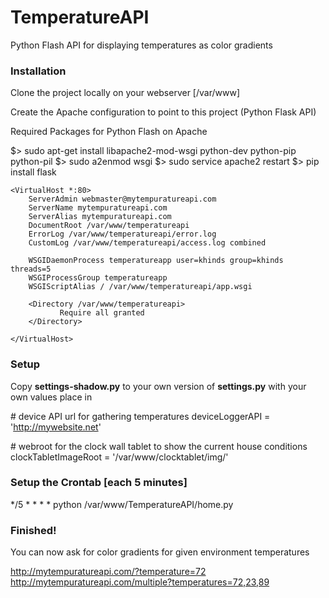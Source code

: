 # TemperatureAPI
Python Flash API for displaying temperatures as color gradients

### Installation
Clone the project locally on your webserver [/var/www]

Create the Apache configuration to point to this project (Python Flask API)

Required Packages for Python Flash on Apache

$> sudo apt-get install libapache2-mod-wsgi python-dev python-pip python-pil
$> sudo a2enmod wsgi
$> sudo service apache2 restart
$> pip install flask

    <VirtualHost *:80>
        ServerAdmin webmaster@mytempuratureapi.com
        ServerName mytempuratureapi.com
        ServerAlias mytempuratureapi.com
        DocumentRoot /var/www/temperatureapi
        ErrorLog /var/www/temperatureapi/error.log
        CustomLog /var/www/temperatureapi/access.log combined
    
        WSGIDaemonProcess temperatureapp user=khinds group=khinds threads=5
        WSGIProcessGroup temperatureapp
        WSGIScriptAlias / /var/www/temperatureapi/app.wsgi
    
        <Directory /var/www/temperatureapi>
               Require all granted
        </Directory>
    
    </VirtualHost>

### Setup
Copy **settings-shadow.py** to your own version of **settings.py** with your own values place in

\# device API url for gathering temperatures
deviceLoggerAPI = 'http://mywebsite.net'

\# webroot for the clock wall tablet to show the current house conditions
clockTabletImageRoot = '/var/www/clocktablet/img/'

### Setup the Crontab [each 5 minutes]
*/5 * * * * python /var/www/TemperatureAPI/home.py

### Finished!

You can now ask for color gradients for given environment temperatures

http://mytempuratureapi.com/?temperature=72
http://mytempuratureapi.com/multiple?temperatures=72,23,89

